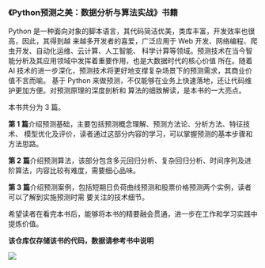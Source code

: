 ### 《Python预测之美：数据分析与算法实战》书籍 

Python 是一种面向对象的脚本语言，其代码简洁优美，类库丰富，开发效率也很高，因此，其得到越 来越多开发者的喜爱，广泛应用于 Web 开发、网络编程、爬虫开发、自动化运维、云计算、人工智能、 科学计算等领域。预测技术在当今智能分析及其应用领域中发挥着重要作用，也是大数据时代的核心价值 所在。随着 AI 技术的进一步深化，预测技术将更好地支撑复杂场景下的预测需求，其商业价值不言而喻。 基于 Python 来做预测，不仅能够在业务上快速落地，还让代码维护更加方便。对预测原理的深度剖析和 算法的细致解读，是本书的一大亮点。

本书共分为 3 篇。

**第 1 篇**介绍预测基础，主要包括预测概念理解、预测方法论、分析方法、特征技术、 模型优化及评价，读者通过这部分内容的学习，可以掌握预测的基本步骤和方法思路。

**第 2 篇**介绍预测算法，该部分包含多元回归分析、复杂回归分析、时间序列及进阶算法，内容比较有难度，需要细心品味。 

**第 3 篇**介绍预测案例，包括短期日负荷曲线预测和股票价格预测两个实例，读者可以了解到实施预测时需 要关注的技术细节。

希望读者在看完本书后，能够将本书的精要融会贯通，进一步在工作和学习实践中提炼价值。

**该仓库仅存储该书的代码，数据请参考书中说明**

<img src="http://image.cador.cn/resource/gzh2.png" style="max-width:50%;"/>
